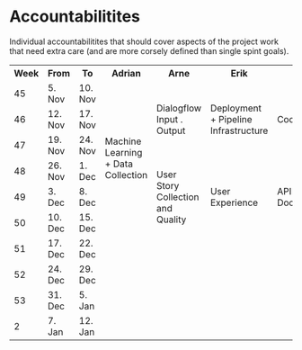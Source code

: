 # Accountabilitites
Individual accountabilitites that should cover aspects of the project work that need extra care (and are more corsely defined than single spint goals).

<table>
	<tr>
		<th>Week</th>
		<th>From</th>
		<th>To</th>
		<th>Adrian</th>
		<th>Arne</th>
		<th>Erik</th>
		<th>Jascha</th>
		<th>Leonard</th>
		<th>Luise</th>
	</tr>
	<tr>
		<td>45</td>
		<td>5. Nov</td>
		<td>10. Nov</td>
		<td rowspan="6">Machine Learning + Data Collection</td>
		<td rowspan="3">Dialogflow Input . Output</td>
		<td rowspan="3">Deployment + Pipeline Infrastructure</td>
		<td rowspan="3">Code Quality</td>
		<td rowspan="6">Development Process + Documentation</td>
		<td rowspan="3">Backend Services and Database</td>
	</tr>
	<tr>
		<td>46</td>
		<td>12. Nov</td>
		<td>17. Nov</td>
	</tr>
	<tr>
		<td>47</td>
		<td>19. Nov</td>
		<td>24. Nov</td>
	</tr>
	<tr>
		<td>48</td>
		<td>26. Nov</td>
		<td>1. Dec</td>
		<td rowspan="3">User Story Collection and Quality</td>
		<td rowspan="3">User Experience</td>
		<td rowspan="3">API Documentation</td>
		<td rowspan="3">???</td>
	</tr>
	<tr>
		<td>49</td>
		<td>3. Dec</td>
		<td>8. Dec</td>
	</tr>
	<tr>
		<td>50</td>
		<td>10. Dec</td>
		<td>15. Dec</td>
	</tr>
	<tr>
		<td>51</td>
		<td>17. Dec</td>
		<td>22. Dec</td>
		<td></td>
		<td></td>
		<td></td>
		<td></td>
		<td></td>
		<td></td>
	</tr>
	<tr>
		<td>52</td>
		<td>24. Dec</td>
		<td>29. Dec</td>
		<td></td>
		<td></td>
		<td></td>
		<td></td>
		<td></td>
		<td></td>
	</tr>
	<tr>
		<td>53</td>
		<td>31. Dec</td>
		<td>5. Jan</td>
		<td></td>
		<td></td>
		<td></td>
		<td></td>
		<td></td>
		<td></td>
	</tr>
	<tr>
		<td>2</td>
		<td>7. Jan</td>
		<td>12. Jan</td>
		<td></td>
		<td></td>
		<td></td>
		<td></td>
		<td></td>
		<td></td>
	</tr>
</table>
